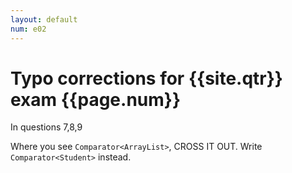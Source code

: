 ```yaml
---
layout: default
num: e02
---
```


# Typo corrections for {{site.qtr}} exam {{page.num}}

In questions 7,8,9

Where you see `Comparator<ArrayList>`, CROSS IT OUT.
Write `Comparator<Student>` instead.
